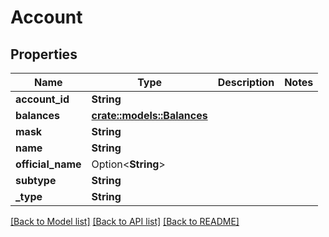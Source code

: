 # Account

## Properties

Name | Type | Description | Notes
------------ | ------------- | ------------- | -------------
**account_id** | **String** |  | 
**balances** | [**crate::models::Balances**](Balances.md) |  | 
**mask** | **String** |  | 
**name** | **String** |  | 
**official_name** | Option<**String**> |  | 
**subtype** | **String** |  | 
**_type** | **String** |  | 

[[Back to Model list]](../README.md#documentation-for-models) [[Back to API list]](../README.md#documentation-for-api-endpoints) [[Back to README]](../README.md)


